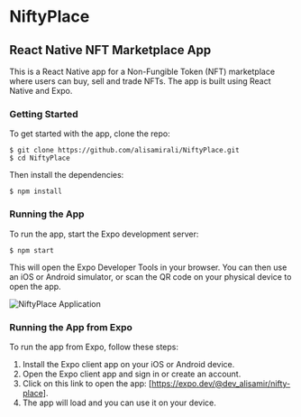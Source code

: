 # NiftyPlace

## React Native NFT Marketplace App

This is a React Native app for a Non-Fungible Token (NFT) marketplace where users can buy, sell and trade NFTs. The app is built using React Native and Expo.

### Getting Started

To get started with the app, clone the repo:

```
$ git clone https://github.com/alisamirali/NiftyPlace.git
$ cd NiftyPlace
```

Then install the dependencies:

```
$ npm install
```

### Running the App

To run the app, start the Expo development server:

```
$ npm start
```

This will open the Expo Developer Tools in your browser. You can then use an iOS or Android simulator, or scan the QR code on your physical device to open the app.

![NiftyPlace Application](https://user-images.githubusercontent.com/62913154/232314805-d422a206-ca85-484d-bd4f-aa5ac7c83fe3.png)


### Running the App from Expo

To run the app from Expo, follow these steps:

1. Install the Expo client app on your iOS or Android device.
2. Open the Expo client app and sign in or create an account.
3. Click on this link to open the app: [https://expo.dev/@dev_alisamir/nifty-place].
4. The app will load and you can use it on your device.

